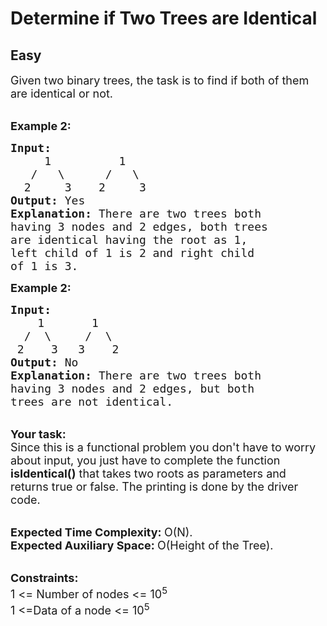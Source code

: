 # Determine if Two Trees are Identical
## Easy 
<div class="problem-statement" style="user-select: auto;">
                <p style="user-select: auto;"></p><p style="user-select: auto;"><span style="font-size: 18px; user-select: auto;">Given two binary trees, the task is to find if both of them are identical or not.&nbsp; </span></p>

<p style="user-select: auto;"><br style="user-select: auto;">
<span style="font-size: 18px; user-select: auto;"><strong style="user-select: auto;">Example 2:</strong></span></p>

<pre style="user-select: auto;"><span style="font-size: 18px; user-select: auto;"><strong style="user-select: auto;">Input:
</strong>     1          1
&nbsp;  /   \      /   \
&nbsp; 2     3    2     3
<strong style="user-select: auto;">Output: </strong>Yes<strong style="user-select: auto;">
Explanation: </strong>There are two trees both
having 3 nodes and 2 edges, both&nbsp;trees
are identical having the&nbsp;root as&nbsp;1,
left child of 1 is 2&nbsp;and right child
of 1 is 3.</span></pre>

<p style="user-select: auto;"><span style="font-size: 18px; user-select: auto;"><strong style="user-select: auto;">Example 2:</strong></span></p>

<pre style="user-select: auto;"><span style="font-size: 18px; user-select: auto;"><strong style="user-select: auto;">Input:
</strong>    1       1
&nbsp; /  \     /  \
&nbsp;2    3   3    2
<strong style="user-select: auto;">Output: </strong>No<strong style="user-select: auto;">
Explanation: </strong>There are two trees both
having 3 nodes and 2 edges, but both
trees are not identical.</span></pre>

<p style="user-select: auto;"><br style="user-select: auto;">
<span style="font-size: 18px; user-select: auto;"><strong style="user-select: auto;">Your&nbsp;task:</strong><br style="user-select: auto;">
Since this is a functional problem you don't have to worry about input, you just have to complete the function <strong style="user-select: auto;">isIdentical()</strong> that takes two roots as parameters and returns true or false. The printing is done by the driver code.</span></p>

<p style="user-select: auto;"><br style="user-select: auto;">
<span style="font-size: 18px; user-select: auto;"><strong style="user-select: auto;">Expected Time Complexity:&nbsp;</strong>O(N).<br style="user-select: auto;">
<strong style="user-select: auto;">Expected Auxiliary Space:&nbsp;</strong>O(Height of the Tree).</span></p>

<p style="user-select: auto;"><br style="user-select: auto;">
<span style="font-size: 18px; user-select: auto;"><strong style="user-select: auto;">Constraints:</strong><br style="user-select: auto;">
1 &lt;= Number of nodes &lt;= 10<sup style="user-select: auto;">5</sup><br style="user-select: auto;">
1 &lt;=Data of a node &lt;= 10<sup style="user-select: auto;">5</sup></span></p>
 <p style="user-select: auto;"></p>
            </div>